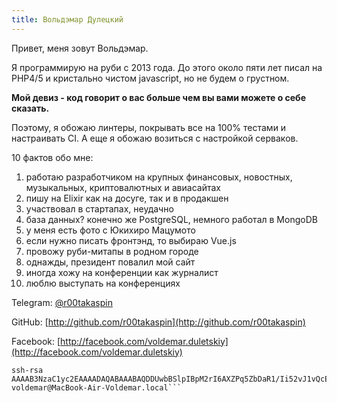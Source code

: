 ```yaml
---
title: Вольдэмар Дулецкий
---
```


Привет, меня зовут Вольдэмар. 
<!-- правда, по паспорту -->
Я программирую на руби с 2013 года. До этого около пяти лет писал на PHP4/5 и кристально чистом javascript, но не будем о грустном. 


**Мой девиз - код говорит о вас больше чем вы вами можете о себе сказать.**

Поэтому, я обожаю линтеры, покрывать все на 100% тестами и настраивать CI. А еще я обожаю возиться с настройкой серваков.

10 фактов обо мне:

1. работаю разработчиком на крупных финансовых, новостных, музыкальных, криптовалютных и авиасайтах 
2. пишу на Elixir как на досуге, так и в продакшен <!--, у меня дикий стояк на ФП, акторную модель и взаимодействие процессов -->
3. участвовал в стартапах, неудачно
4. база данных? конечно же PostgreSQL, немного работал в MongoDB
5. у меня есть фото с Юкихиро Мацумото
6. если нужно писать фронтэнд, то выбираю Vue.js
7. провожу руби-митапы в родном городе
8. однажды, президент повалил мой сайт
9. иногда хожу на конференции как журналист
10. люблю выступать на конференциях <!--, один раз - с подбитым глазом-->
 

Telegram: [@r00takaspin](https://t.me/r00takaspin)

GitHub: [http://github.com/r00takaspin](http://github.com/r00takaspin)

Facebook: [http://facebook.com/voldemar.duletskiy](http://facebook.com/voldemar.duletskiy)

```
ssh-rsa AAAAB3NzaC1yc2EAAAADAQABAAABAQDDUwbBSlpIBpM2rI6AXZPq5ZbDaR1/Ii52vJ1vQcEg92EtnIC5pYu/i3GrAfxvUwein6UsRaniipj1klA8elm84ZQql33MOmNFcwol8Y74epP8bT80HxThZPdW9mP+NmTTTYctGGyHugZo6eS1iCU1O8L57ckobZNW4xGCJ3PCv0I5LP8p5JQfydTPPQaqkJ2BYaf0f5jRLxvGJ9v10j3MEeTHU0Vy6fQG6wfcNwDP8zMhBrlabGmbrkoU+AUTOP0sSIwvkNGSddi4UB/oy/tOuvFXNPSbPpcVcNd7GXB4B0Rc+sJy+EGIwndyFYeuhBMpOvqBgL0RveZURAPLMRjv voldemar@MacBook-Air-Voldemar.local```
